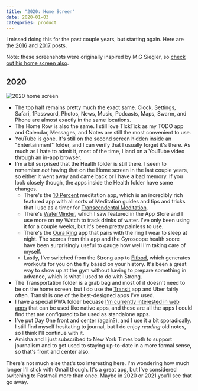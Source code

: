 ```yaml
---
title: "2020: Home Screen"
date: 2020-01-03
categories: product
---
```


I missed doing this for the past couple years, but starting again.
Here are the [2016](/blog/2016-home-screen) and [2017](/blog/2017-home-screen) posts.

Note: these screenshots were originally inspired by M.G Siegler, so [check out his home screen also][8].

## 2020

![2020 home screen](/images/2020-home-screen.png)

- The top half remains pretty much the exact same. Clock, Settings, Safari, 1Password, Photos, News, Music, Podcasts, Maps, Swarm, and Phone are almost exactly in the same locations.
- The Home Row is also the same. I still love TIckTick as my TODO app and Calendar, Messages, and Notes are still the most convenient to use.
- YouTube is gone. It's still on the second screen hidden inside an "Entertainment" folder, and I can verify that I usually forget it's there. As much as I hate to admit it, most of the time, I land on a YouTube video through an in-app browser.
- I'm a bit surprised that the Health folder is still there. I seem to remember *not* having that on the Home screen in the last couple years, so either it went away and came back or I have a bad memory. If you look closely though, the apps inside the Health folder have some changes.
    - There's the [10 Percent][1] meditation app, which is an incredibly rich featured app with all sorts of Meditation guides and tips and tricks that I use as a timer for [Transcendental Meditation][2].
    - There's [WaterMinder][3], which I saw featured in the App Store and I use more on my Watch to track drinks of water. I've only been using it for a couple weeks, but it's been pretty painless to use.
    - There's the [Oura Ring][4] app that pairs with the ring I wear to sleep at night. The scores from this app and the Gyroscope health score have been surprisingly useful to gauge how well I'm taking care of myself.
    - Lastly,  I've switched from the Strong app to [Fitbod][6], which generates workouts for you on the fly based on your history. It's been a great way to show up at the gym without having to prepare something in advance, which is what I used to do with Strong.
- The Transportation folder is a grab bag and most of it doesn't need to be on the home screen, but I do use the [Transit][5] app and Uber fairly often. Transit is one of the best-designed apps I've used.
- I have a special PWA folder becuase [I'm currently interested in web apps][7] that can be used like native apps, and these are all the apps I could find that are configured to be used as standalone apps.
- I've put Day One front and center (again?), and I use it a bit sporadically. I still find myself hesitating to journal, but I do enjoy *reading* old notes, so I think I'll continue with it.
- Amisha and I just subscribed to New York Times both to support journalism and to get used to staying up-to-date in a more formal sense, so that's front and center also.

There's not much else that's too interesting here. I'm wondering how much longer I'll stick with Gmail though. It's a great app, but I've considered switching to Fastmail more than once. Maybe in 2020 or 2021 you'll see that go away.

[1]: https://apps.apple.com/us/app/10-happier-meditation/id992210239
[2]: /blog/the-mechanics-of-transcendental-meditation/
[3]: https://apps.apple.com/us/app/waterminder/id653031147
[4]: https://apps.apple.com/us/app/oura/id1043837948
[5]: https://apps.apple.com/us/app/transit-bus-subway-times/id498151501
[6]: https://apps.apple.com/us/app/fitbod-weight-lifting-workout/id1041517543
[7]: https://twitter.com/mehulkar/status/1195069658329571329
[8]: https://500ish.com/looking-back-on-my-2019-homescreen-f0c9cde7dc6
